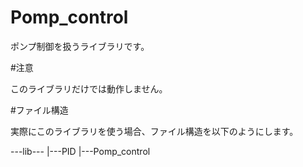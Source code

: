 # Pomp_control

ポンプ制御を扱うライブラリです。

#注意

このライブラリだけでは動作しません。

#ファイル構造

実際にこのライブラリを使う場合、ファイル構造を以下のようにします。

---lib---
        |---PID
        |---Pomp_control